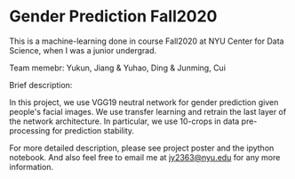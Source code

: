 # Gender Prediction Fall2020

This is a machine-learning done in course <DS-GA-Introduction to Machine Learning> Fall2020 at NYU Center for Data Science, when I was a junior undergrad.

Team memebr: Yukun, Jiang & Yuhao, Ding & Junming, Cui

Brief description:
  
  In this project, we use VGG19 neutral network for gender prediction given people's facial images. We use transfer learning and retrain the last layer of the network architecture. In particular, we use 10-crops in data pre-processing for prediction stability.
  
For more detailed description, please see project poster and the ipython notebook. And also feel free to email me at jy2363@nyu.edu for any more information.
